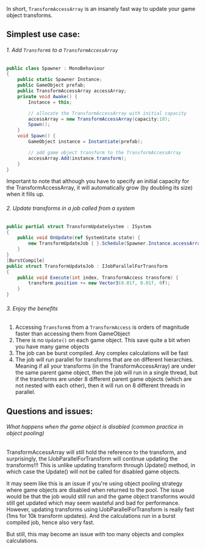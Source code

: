 In short, `TransformAccessArray` is an insanely fast way to update your game object transforms.

## Simplest use case:

###### 1. Add `Transform`s to a `TransformAccessArray`

```cs
public class Spawner : MonoBehaviour
{
    public static Spawner Instance;
    public GameObject prefab;
    public TransformAccessArray accessArray;
    private void Awake() {
        Instance = this;

        // allocate the TransformAccessArray with initial capacity
        accessArray = new TransformAccessArray(capacity:10);
        Spawn();
    }
    void Spawn() {
        GameObject instance = Instantiate(prefab);

        // add game object transform to the TransformAccessArray
        accessArray.Add(instance.transform);
    }
}
```
Important to note that although you have to specify an initial capacity for the TransformAccessArray, it will automatically grow (by doubling its size) when it fills up.

###### 2. Update transforms in a job called from a system

```cs
public partial struct TransformUpdateSystem : ISystem
{
    public void OnUpdate(ref SystemState state) {
        new TransformUpdateJob { }.Schedule(Spawner.Instance.accessArray);
    }
}
[BurstCompile]
public struct TransformUpdateJob : IJobParallelForTransform
{
    public void Execute(int index, TransformAccess transform) {
        transform.position += new Vector3(0.01f, 0.01f, 0f);
    }
}
```
###### 3. Enjoy the benefits
1. Accessing `Transform`s from a `TransformAccess` is orders of magnitude faster than accessing them from GameObject
2. There is no `Update()` on each game object.  This save quite a bit when you have many game objects
3. The job can be burst compiled.  Any complex calculations will be fast
4. The job will run parallel for transforms that are on different hierarchies.  Meaning if all your transforms (in the TransformAccessArray) are under the same parent game object, then the job will run in a single thread, but if the transforms are under 8 different parent game objects (which are not nested with each other), then it will run on 8 different threads in parallel.  

## Questions and issues:
###### What happens when the game object is disabled (common practice in object pooling)
TransformAccessArray will still hold the reference to the transform, and surprisingly, the IJobParallelForTransform will continue updating the transforms!!!  This is unlike updating transform through Update() method, in which case the Update() will not be called for disabled game objects.  

It may seem like this is an issue if you're using object pooling strategy where game objects are disabled when returned to the pool.  The issue would be that the job would still run and the game object transforms would still get updated which may seem wasteful and bad for performance.  However, updating transforms using IJobParallelForTransform is really fast (1ms for 10k transform updates). And the calculations run in a burst compiled job, hence also very fast.

But still, this may become an issue with too many objects and complex calculations.

